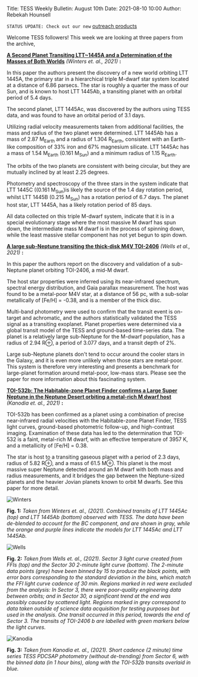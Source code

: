 Title: TESS Weekly Bulletin: August 10th
Date: 2021-08-10 10:00
Author: Rebekah Hounsell

`STATUS UPDATE: Check out our new` [outreach products](https://heasarc.gsfc.nasa.gov/docs/tess/gallery.html)

Welcome TESS followers!  This week we are looking at three papers from the archive, 

**[A Second Planet Transiting LTT~1445A and a Determination of the Masses of Both Worlds](https://arxiv.org/abs/2107.14737)** *(Winters et. al., 2021)* **:**

In this paper the authors present the discovery of a new world orbiting LTT 1445A, the primary star in a hierarchical triple M-dwarf star system located at a distance of 6.86 parsecs. The star is roughly a quarter the mass of our Sun, and is known to host LTT 1445Ab, a transiting planet with an orbital period of 5.4 days.

The second planet, LTT 1445Ac,  was discovered by the authors using TESS data, and was found to have an orbital period of 3.1 days. 

Utilizing radial velocity measurements taken from additional facilities, the mass and radius of the two planet were determined.  LTT 1445Ab  has a mass of 2.87 M<sub>Earth</sub>  and a radius of 1.304 R<sub>Earth</sub>, consistent with an Earth-like composition of 33% iron and 67% magnesium silicate. LTT 1445Ac has a mass of 1.54 M<sub>Earth</sub>   (0.161 M<sub>Sun</sub>) and a minimum radius of 1.15 R<sub>Earth</sub>. 

The orbits of the two planets are consistent with being circular, but they are mutually inclined by at least 2.25 degrees. 

Photometry and spectroscopy of the three stars in the system indicate that LTT 1445C ((0.161 M<sub>Sun</sub>)is likely the source of the 1.4 day rotation period, whilst LTT 1445B (0.215 M<sub>Sun</sub>) has a rotation period of 6.7 days. The planet host star, LTT 1445A, has a likely rotation period of 85 days. 

All data collected on this triple M-dwarf system, indicate that it is in a special evolutionary stage where the most massive M dwarf has spun down, the intermediate mass M dwarf is in the process of spinning down, while the least massive stellar component has not yet begun to spin down.

**[A large sub-Neptune transiting the thick-disk M4V TOI-2406](https://arxiv.org/abs/2107.14125)** *(Wells et al.,  2021)* **:**

In this paper the authors report on the discovery and validation of a sub-Neptune planet orbiting TOI-2406, a mid-M dwarf.

The host star properties were inferred using its near-infrared spectrum, spectral energy distribution, and Gaia parallax measurement. The host was found to be a metal-poor M4V star, at a distance of 56 pc, with a sub-solar metallically of [Fe/H] = -0.38, and is a member of the thick disc.

Multi-band photometry were used to confirm that the transit event is on-target and achromatic, and the authors statistically validated the TESS signal as a transiting exoplanet. Planet properties were determined via a global transit model of the TESS and ground-based time-series data. The planet is a relatively large sub-Neptune for the M-dwarf population, has a radius of 2.94 R⊕, a period of 3.077 days, and a transit depth of 2%. 

Large sub-Neptune planets don't tend to occur around the cooler stars in the Galaxy, and it is even more unlikely when those stars are metal-poor.  This system is therefore very interesting and presents  a benchmark for large-planet formation around metal-poor, low-mass stars. Please see the paper for more information about this fascinating system. 


**[TOI-532b: The Habitable-zone Planet Finder confirms a Large Super Neptune in the Neptune Desert orbiting a metal-rich M dwarf host](https://arxiv.org/abs/2107.13670)** *(Kanodia et. al.,  2021)* **:**

TOI-532b has been confirmed as a planet using a combination of  precise near-infrared radial velocities with the Habitable-zone Planet Finder, TESS light curves, ground-based photometric follow-up, and high-contrast imaging. Examination of these data has led to the determination that TOI-532 is a faint, metal-rich M dwarf, with an effective temperature of 3957 K, and a metallicity of  [Fe/H] = 0.38. 

The star is host to a transiting gaseous planet with a period of 2.3 days, radius of 5.82 R⊕, and a mass of 61.5 M⊕. This planet is the most massive  super Neptune detected around an M dwarf with both mass and radius measurements, and it bridges the gap between the Neptune-sized planets and the heavier Jovian planets known to orbit M dwarfs.  See this paper for more detail.

![Winters](images/Winters.png)

**Fig. 1:** *Taken from  Winters et. al., (2021). Combined transits of LTT 1445Ac (top) and LTT 1445Ab (bottom) observed with TESS. The data have been de-blended to account for the BC component, and are shown in gray, while the orange and purple lines indicate the models for LTT 1445Ac and LTT 1445Ab.*


![Wells](images/Wells.png)

**Fig. 2:** *Taken from Wells et. al., (2021). Sector 3 light curve created from FFIs (top) and the Sector 30 2-minute light curve (bottom). The 2-minute data points (grey) have been binned by 15 to produce the black points, with error bars corresponding to the standard deviation in the bins, which match the FFI light curve cadence of 30 min. Regions marked in red were excluded from the analysis: In Sector 3, there were poor-quality engineering data between orbits; and in Sector 30, a significant trend at the end was possibly caused by scattered light. Regions marked in grey correspond to data taken outside of science data acquisition for testing purposes but used in the analysis. One transit occurred in this period, towards the end of Sector 3. The transits of TOI-2406 b are labelled with green markers below the light curves.*

![Kanodia](images/Kanodia.png)

**Fig. 3:** *Taken from Kanodia et. al., (2021). Short cadence (2 minute) time series TESS PDCSAP photometry (without de-trending) from Sector 6, with the binned data (in 1 hour bins), along with the TOI-532b transits overlaid in blue.*